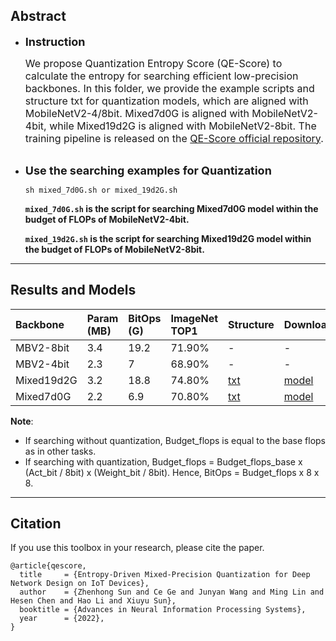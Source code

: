 ## Abstract

* **<font size=4>Instruction</font>**

    <font size=3>We propose Quantization Entropy Score (QE-Score) to calculate the entropy for searching efficient low-precision backbones. In this folder, we provide the example scripts and structure txt for quantization models, which are aligned with MobileNetV2-4/8bit. 
    Mixed7d0G is aligned with MobileNetV2-4bit, while Mixed19d2G is aligned with MobileNetV2-8bit. The training pipeline is released on the [QE-Score official repository](https://github.com/implus/GFocalV2).</font>  <br/><br/>


* **<font size=4>Use the searching examples for Quantization</font>**
    ```shell
    sh mixed_7d0G.sh or mixed_19d2G.sh
    ```  
    **`mixed_7d0G.sh` is the script for searching Mixed7d0G model within the budget of FLOPs of MobileNetV2-4bit.**

    **`mixed_19d2G.sh` is the script for searching Mixed19d2G model within the budget of FLOPs of MobileNetV2-8bit.**

***

## Results and Models

|Backbone|Param (MB)|BitOps (G)|ImageNet TOP1|Structure|Download|
|:----|:----|:----|:----|:----|:----|
|MBV2-8bit|3.4|19.2|71.90%| -| -|
|MBV2-4bit|2.3|7|68.90%| -|- |
|Mixed19d2G|3.2|18.8|74.80%|[txt](models/mixed7d0G.txt) |[model](https://idstcv.oss-cn-zhangjiakou.aliyuncs.com/LightNAS/quant/mixed-7d0G/quant_238_70.7660.pth.tar) |
|Mixed7d0G|2.2|6.9|70.80%|[txt](models/mixed19d2G.txt) |[model](https://idstcv.oss-cn-zhangjiakou.aliyuncs.com/LightNAS/quant/mixed-19d2G/quant_237_74.8180.pth.tar) |


**Note**:

- If searching without quantization, Budget_flops is equal to the base flops as in other tasks.
- If searching with quantization, Budget_flops = Budget_flops_base x (Act_bit / 8bit) x (Weight_bit / 8bit). Hence, BitOps = Budget_flops x 8 x 8.


***
## Citation

If you use this toolbox in your research, please cite the paper.

```
@article{qescore,
  title     = {Entropy-Driven Mixed-Precision Quantization for Deep Network Design on IoT Devices},
  author    = {Zhenhong Sun and Ce Ge and Junyan Wang and Ming Lin and Hesen Chen and Hao Li and Xiuyu Sun},
  booktitle = {Advances in Neural Information Processing Systems},
  year      = {2022},
}
